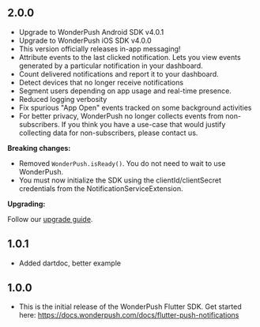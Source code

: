 ## 2.0.0

* Upgrade to WonderPush Android SDK v4.0.1
* Upgrade to WonderPush iOS SDK v4.0.0
* This version officially releases in-app messaging!
* Attribute events to the last clicked notification. Lets you view events generated by a particular notification in your dashboard.
* Count delivered notifications and report it to your dashboard.
* Detect devices that no longer receive notifications
* Segment users depending on app usage and real-time presence.
* Reduced logging verbosity
* Fix spurious "App Open" events tracked on some background activities
* For better privacy, WonderPush no longer collects events from non-subscribers. If you think you have a use-case that would justify collecting data for non-subscribers, please contact us.

**Breaking changes:**

* Removed `WonderPush.isReady()`. You do not need to wait to use WonderPush.
* You must now initialize the SDK using the clientId/clientSecret credentials from the NotificationServiceExtension.

**Upgrading:**

Follow our [upgrade guide](https://docs.wonderpush.com/docs/upgrading-to-flutter-sdk-v2).

## 1.0.1

* Added dartdoc, better example

## 1.0.0

* This is the initial release of the WonderPush Flutter SDK. Get started here: https://docs.wonderpush.com/docs/flutter-push-notifications
